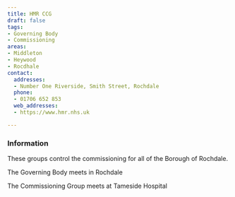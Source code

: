 ```yaml
---
title: HMR CCG
draft: false
tags:
- Governing Body
- Commissioning
areas:
- Middleton
- Heywood
- Rocdhale
contact:
  addresses:
  - Number One Riverside, Smith Street, Rochdale
  phone:
  - 01706 652 853
  web_addresses:
  - https://www.hmr.nhs.uk

---
```


### Information

These groups control the commissioning for all
of the Borough of Rochdale.

The Governing Body meets in Rochdale

The Commissioning Group meets at Tameside Hospital
